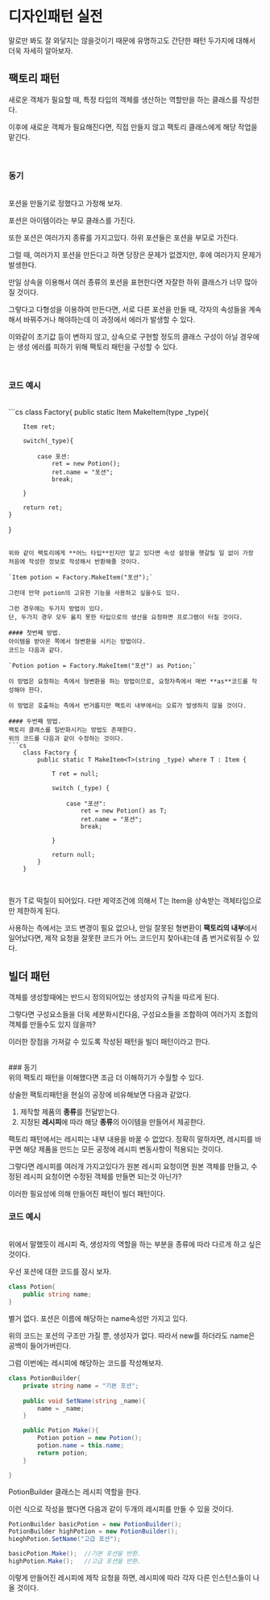# 디자인패턴 실전

말로만 봐도 잘 와닿지는 않을것이기 때문에 유명하고도 간단한 패턴 두가지에 대해서 더욱 자세히 알아보자.
<br>

## 팩토리 패턴

새로운 객체가 필요할 때, 특정 타입의 객체를 생산하는 역할만을 하는 클래스를 작성한다.

이후에 새로운 객체가 필요해진다면, 직접 만들지 않고 팩토리 클래스에게 해당 작업을 맡긴다.

<br>

### 동기
<br>
포션을 만들기로 정했다고 가정해 보자.

포션은 아이템이라는 부모 클래스를 가진다.

또한 포션은 여러가지 종류를 가지고있다.
하위 포션들은 포션을 부모로 가진다.

그럴 때, 여러가지 포션을 만든다고 하면 당장은 문제가 없겠지만, 후에 여러가지 문제가 발생한다.

만일 상속을 이용해서 여러 종류의 포션을 표현한다면 자잘한 하위 클래스가 너무 많아질 것이다.

그렇다고 다형성을 이용하여 만든다면, 서로 다른 포션을 만들 때, 각자의 속성들을 계속해서 바꿔주거나 해야하는데 이 과정에서 에러가 발생할 수 있다.

이와같이 초기값 등이 변하지 않고, 상속으로 구현할 정도의 클래스 구성이 아닐 경우에는 생성 에러를 피하기 위해 팩토리 패턴을 구성할 수 있다.

<br>

### 코드 예시
<br>
```cs
class Factory{
    public static Item MakeItem(type _type){
        
        Item ret;    

        switch(_type){

            case 포션:
                ret = new Potion();
                ret.name = "포션";
                break;        

        }
        
        return ret;
    }
}
```

위와 같이 팩토리에게 **어느 타입**인지만 알고 있다면 속성 설정을 햇갈릴 일 없이 가장 처음에 작성한 정보로 작성해서 반환해줄 것이다.

`Item potion = Factory.MakeItem("포션");`

그런데 만약 potion의 고유한 기능을 사용하고 싶을수도 있다.

그런 경우에는 두가지 방법이 있다.
단, 두가지 경우 모두 옳지 못한 타입으로의 생산을 요청하면 프로그램이 터질 것이다.

#### 첫번째 방법.
아이템을 받아온 쪽에서 형변환을 시키는 방법이다.
코드는 다음과 같다.

`Potion potion = Factory.MakeItem("포션") as Potion;`

이 방법은 요청하는 측에서 형변환을 하는 방법이므로, 요청자측에서 매번 **as**코드를 작성해야 한다.

이 방법은 호출하는 측에서 번거롭지만 팩토리 내부에서는 오류가 발생하지 않을 것이다.

#### 두번째 방법.
팩토리 클래스를 일반화시키는 방법도 존재한다.
위의 코드를 다음과 같이 수정하는 것이다.
```cs
    class Factory {
        public static T MakeItem<T>(string _type) where T : Item {

            T ret = null;

            switch (_type) {

                case "포션":
                    ret = new Potion() as T;
                    ret.name = "포션";
                    break;

            }

            return null;
        }
    }
```
<br>

뭔가 T로 떡칠이 되어있다.
다만 제약조건에 의해서 T는 Item을 상속받는 객체타입으로만 제한하게 된다.

사용하는 측에서는 코드 변경이 필요 없으나, 만일 잘못된 형변환이 **팩토리의 내부**에서 일어났다면, 제작 요청을 잘못한 코드가 어느 코드인지 찾아내는데 좀 번거로워질 수 있다.

## 빌더 패턴

객체를 생성할때에는 반드시 정의되어있는 생성자의 규칙을 따르게 된다.

그렇다면 구성요소들을 더욱 세분화시킨다음, 구성요소들을 조합하여 여러가지 조합의 객체를 만들수도 있지 않을까?

이러한 장점을 가져갈 수 있도록 작성된 패턴을 빌더 패턴이라고 한다.

<br>
### 동기
<br>
위의 팩토리 패턴을 이해했다면 조금 더 이해하기가 수월할 수 있다.

상술한 팩토리패턴을 현실의 공장에 비유해보면 다음과 같았다.

1. 제작할 제품의 **종류**를 전달받는다.
2. 지정된 **레시피**에 따라 해당 **종류**의 아이템을 만들어서 제공한다.

팩토리 패턴에서는 레시피는 내부 내용을 바꿀 수 없었다.
정확히 말하자면, 레시피를 바꾸면 해당 제품을 만드는 모든 공정에 레시피 변동사항이 적용되는 것이다.

그렇다면 레시피를 여러개 가지고있다가 원본 레시피 요청이면 원본 객체를 만들고, 수정된 레시피 요청이면 수정된 객체를 만들면 되는것 아닌가?

이러한 필요성에 의해 만들어진 패턴이 빌더 패턴이다.
<br>

### 코드 예시
<br>
위에서 말했듯이 레시피 즉, 생성자의 역할을 하는 부분을 종류에 따라 다르게 하고 싶은것이다.

우선 포션에 대한 코드를 잠시 보자.
```cs
class Potion{
    public string name;
}
```
별거 없다. 포션은 이름에 해당하는 name속성만 가지고 있다.

위의 코드는 포션의 구조만 가질 뿐, 생성자가 없다.
따라서 new를 하더라도 name은 공백이 들어가버린다.

그럼 이번에는 레시피에 해당하는 코드를 작성해보자.
```cs
class PotionBuilder{
    private string name = "기본 포션";
    
    public void SetName(string _name){
        name = _name;
    }

    public Potion Make(){
        Potion potion = new Potion();
        potion.name = this.name;
        return potion;
    }

}
```

PotionBuilder 클래스는 레시피 역할을 한다.

이런 식으로 작성을 했다면 다음과 같이 두개의 레시피를 만들 수 있을 것이다.
```cs
PotionBuilder basicPotion = new PotionBuilder();
PotionBuilder highPotion = new PotionBuilder();
hieghPotion.SetName("고급 포션");

basicPotion.Make();  //기본 포션을 반환.
highPotion.Make();   //고급 포션을 반환.
```

이렇게 만들어진 레시피에 제작 요청을 하면, 레시피에 따라 각자 다른 인스턴스들이 나올 것이다.
<br>
